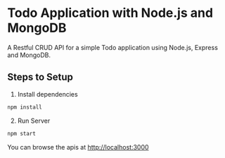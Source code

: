 # Todo Application with Node.js and MongoDB

A Restful CRUD API for a simple Todo application using Node.js, Express and MongoDB.

## Steps to Setup

1. Install dependencies

```bash
npm install
```

2. Run Server

```bash
npm start
```

You can browse the apis at <http://localhost:3000>
